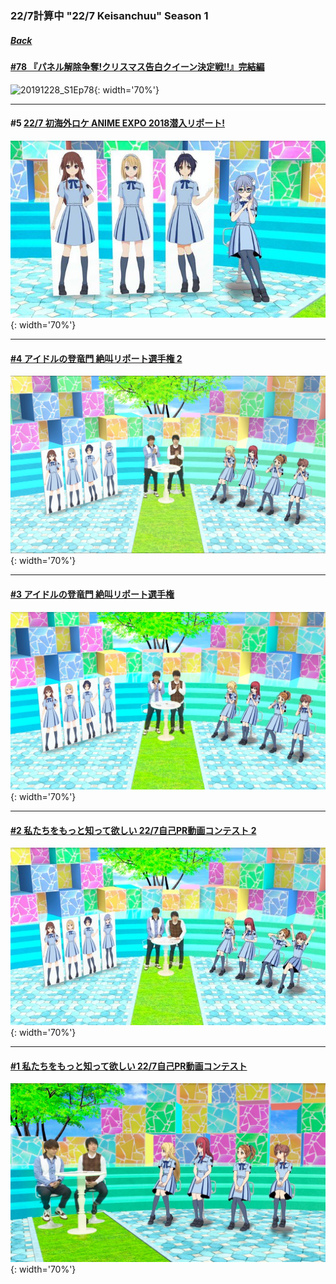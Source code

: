 ### 22/7計算中 "22/7 Keisanchuu" Season 1
##### [Back](227Keisanchuu_List.md)

#### [#78 『パネル解除争奪!クリスマス告白クイーン決定戦!!』完結編](S1/Ep78.md)
![20191228_S1Ep78](../../../Img/227Keisanchuu/20191228_S1Ep78.jpg){: width='70%'}  

---

#### #5 [22/7 初海外ロケ ANIME EXPO 2018潜入リポート!](S1/Ep5.md)
![20180804_S1Ep5](../../../Img/227Keisanchuu/20180804_S1Ep5.jpg){: width='70%'}  

---

#### [#4 アイドルの登竜門 絶叫リポート選手権 2](S1/Ep4.md)
![20180728_S1Ep4](../../../Img/227Keisanchuu/20180728_S1Ep4.jpg){: width='70%'}  

---

#### [#3 アイドルの登竜門 絶叫リポート選手権](S1/Ep3.md)
![20180721_S1Ep3](../../../Img/227Keisanchuu/20180721_S1Ep3.jpg){: width='70%'}  

---

#### [#2 私たちをもっと知って欲しい 22/7自己PR動画コンテスト 2](S1/Ep2.md)
![20180714_S1Ep2](../../../Img/227Keisanchuu/20180714_S1Ep2.jpg){: width='70%'}  

---

#### [#1 私たちをもっと知って欲しい 22/7自己PR動画コンテスト](S1/Ep1.md)
![20180707_S1Ep1](../../../Img/227Keisanchuu/20180707_S1Ep1.jpg){: width='70%'}
